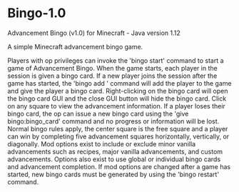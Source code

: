 # Bingo-1.0
Advancement Bingo (v1.0)
  for Minecraft - Java version 1.12
  
A simple Minecraft advancement bingo game.

Players with op privileges can invoke the 'bingo start' command to start a game of Advancement Bingo. When the game starts, each player in the session is given a bingo card. If a new player joins the session after the game has started, the 'bingo add <player>' command will add the player to the game and give the player a bingo card. Right-clicking on the bingo card will open the bingo card GUI and the close GUI button will hide the bingo card. Click on any square to view the advancement information. If a player loses their bingo card, the op can issue a new bingo card using the 'give <player> bingo:bingo_card' command and no progress or information will be lost. Normal bingo rules apply, the center square is the free square and a player can win by completing five advancement squares horizontally, vertically, or diagonally. Mod options exist to include or exclude minor vanilla advancements such as recipes, major vanilla advancements, and custom advancements. Options also exist to use global or individual bingo cards and advancement completion. If mod options are changed after a game has started, new bingo cards must be generated by using the 'bingo restart' command.
